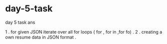# day-5-task
day 5 task ans 

1 . for given JSON iterate over all for loops ( for , for in ,for fo) .
2 . creating a own resume data in JSON format .
